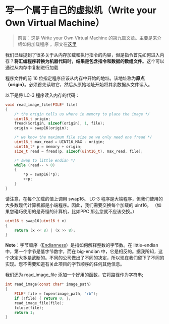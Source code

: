 # 写一个属于自己的虚拟机（Write your Own Virtual Machine）

> 前言：这是 Write your Own Virtual Machine 的第九篇文章。主要是来介绍如何加载程序 。原文在[这里](https://justinmeiners.github.io/lc3-vm/)



我们已经提到了很多关于从内存加载和执行指令的内容，但是指令首先如何进入内存？**将汇编程序转换为机器代码时，结果是包含指令和数据的数组文件**。这个可以通过从内存中复制进行加载





程序文件的前 16 位指定程序应该从内存中开始的地址。该地址称为**原点（origin）**。必须首先读取它，然后从原始地址开始将其余数据从文件读入。



以下是将 LC-3 程序读入内存的代码：



```c
void read_image_file(FILE* file)
{
    /* the origin tells us where in memory to place the image */
    uint16_t origin;
    fread(&origin, sizeof(origin), 1, file);
    origin = swap16(origin);

    /* we know the maximum file size so we only need one fread */
    uint16_t max_read = UINT16_MAX - origin;
    uint16_t* p = memory + origin;
    size_t read = fread(p, sizeof(uint16_t), max_read, file);

    /* swap to little endian */
    while (read-- > 0)
    {
        *p = swap16(*p);
        ++p;
    }
}
```



请注意，在每个加载的值上调用 swap16。 LC-3 程序是大端程序，但我们使用的大多数现代计算机都是小端程序。因此，我们需要交换每个加载的 uint16。 （如果您碰巧使用的是奇怪的计算机，比如PPC 那么您就不应该交换。）



```c
uint16_t swap16(uint16_t x)
{
    return (x << 8) | (x >> 8);
}
```



**Note**：字节顺序（[Endianness](https://en.wikipedia.org/wiki/Endianness)）是指如何解释整数的字节数。在 little-endian 中，第一个字节是低字节数字，而在 big-endian 中，它是相反的。据我所知，这个决定大多是武断的。不同的公司做出了不同的决定，所以现在我们留下了不同的实现。您不需要知道有关此项目的字节顺序的任何其他信息。



我们还为 read_image_file 添加一个好用的函数，它将路径作为字符串;

```c
int read_image(const char* image_path)
{
    FILE* file = fopen(image_path, "rb");
    if (!file) { return 0; };
    read_image_file(file);
    fclose(file);
    return 1;
}
```

